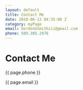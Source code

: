 ```yaml
---
layout: default
title: Contact Me
date: 2018-06-12 04:35:00 Z
category: myPage
email: GordonGSmithiii@gmail.com
phone: 509.385.2976
---
```


<div class="header">


<h1 class="title is-3">Contact Me</h1>


</div>

<div class="info">


<p>{{ page.phone }}</p>

</div>

<div class="info">

<p>{{ page.email }}</p>


</div>
